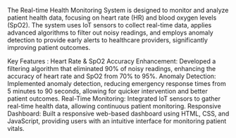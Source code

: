 The Real-time Health Monitoring System is designed to monitor and analyze patient health data, focusing on heart rate (HR) and blood oxygen levels (SpO2). The system uses IoT sensors to collect real-time data, applies advanced algorithms to filter out noisy readings, and employs anomaly detection to provide early alerts to healthcare providers, significantly improving patient outcomes.

Key Features :
Heart Rate & SpO2 Accuracy Enhancement: Developed a filtering algorithm that eliminated 90% of noisy readings, 
                                                enhancing the accuracy of heart rate and SpO2 from 70% to 95%.
Anomaly Detection: Implemented anomaly detection, reducing emergency response times from 5 minutes to 90 seconds,
                                                  allowing for quicker intervention and better patient outcomes.
Real-Time Monitoring: Integrated IoT sensors to gather real-time health data, 
                                                  allowing continuous patient monitoring.
Responsive Dashboard: Built a responsive web-based dashboard using HTML, CSS, and JavaScript,
                                        providing users with an intuitive interface for monitoring patient vitals.

